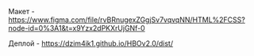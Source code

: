 Макет - https://www.figma.com/file/rvBRnugexZGgjSv7vqvqNN/HTML%2FCSS?node-id=0%3A1&t=x9Yzx2dPKXrUjGNf-0

Деплой - https://dzim4ik1.github.io/HBOv2.0/dist/
